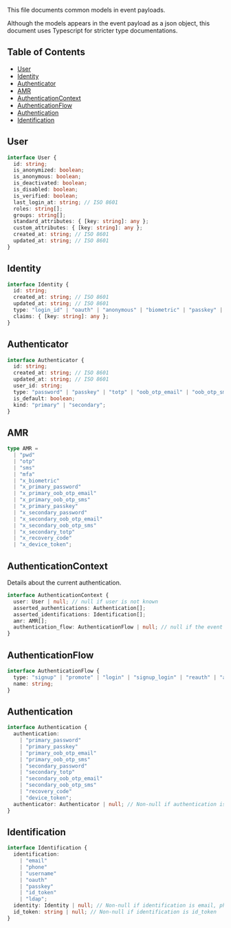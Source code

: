 This file documents common models in event payloads.

Although the models appears in the event payload as a json object, this document uses Typescript for stricter type documentations.

## Table of Contents

* [User](#user)
* [Identity](#identity)
* [Authenticator](#authenticator)
* [AMR](#amr)
* [AuthenticationContext](#authenticationcontext)
* [AuthenticationFlow](#authenticationflow)
* [Authentication](#authentication)
* [Identification](#identification)

## User

```typescript
interface User {
  id: string;
  is_anonymized: boolean;
  is_anonymous: boolean;
  is_deactivated: boolean;
  is_disabled: boolean;
  is_verified: boolean;
  last_login_at: string; // ISO 8601
  roles: string[];
  groups: string[];
  standard_attributes: { [key: string]: any };
  custom_attributes: { [key: string]: any };
  created_at: string; // ISO 8601
  updated_at: string; // ISO 8601
}
```

## Identity

```typescript
interface Identity {
  id: string;
  created_at: string; // ISO 8601
  updated_at: string; // ISO 8601
  type: "login_id" | "oauth" | "anonymous" | "biometric" | "passkey" | "ldap";
  claims: { [key: string]: any };
}
```

## Authenticator

```typescript
interface Authenticator {
  id: string;
  created_at: string; // ISO 8601
  updated_at: string; // ISO 8601
  user_id: string;
  type: "password" | "passkey" | "totp" | "oob_otp_email" | "oob_otp_sms";
  is_default: boolean;
  kind: "primary" | "secondary";
}
```

## AMR

```typescript
type AMR =
  | "pwd"
  | "otp"
  | "sms"
  | "mfa"
  | "x_biometric"
  | "x_primary_password"
  | "x_primary_oob_otp_email"
  | "x_primary_oob_otp_sms"
  | "x_primary_passkey"
  | "x_secondary_password"
  | "x_secondary_oob_otp_email"
  | "x_secondary_oob_otp_sms"
  | "x_secondary_totp"
  | "x_recovery_code"
  | "x_device_token";
```

## AuthenticationContext

Details about the current authentication.

```typescript
interface AuthenticationContext {
  user: User | null; // null if user is not known
  asserted_authentications: Authentication[];
  asserted_identifications: Identification[];
  amr: AMR[];
  authentication_flow: AuthenticationFlow | null; // null if the event is not triggered from authenfication flow
}
```

## AuthenticationFlow

```typescript
interface AuthenticationFlow {
  type: "signup" | "promote" | "login" | "signup_login" | "reauth" | "account_recovery";
  name: string;
}
```

## Authentication

```typescript
interface Authentication {
  authentication:
    | "primary_password"
    | "primary_passkey"
    | "primary_oob_otp_email"
    | "primary_oob_otp_sms"
    | "secondary_password"
    | "secondary_totp"
    | "secondary_oob_otp_email"
    | "secondary_oob_otp_sms"
    | "recovery_code"
    | "device_token";
  authenticator: Authenticator | null; // Non-null if authentication is primary_password, primary_passkey, primary_oob_otp_email, primary_oob_otp_sms, secondary_password, secondary_totp, secondary_oob_otp_email, or secondary_oob_otp_sms.
}
```

## Identification

```typescript
interface Identification {
  identification:
    | "email"
    | "phone"
    | "username"
    | "oauth"
    | "passkey"
    | "id_token"
    | "ldap";
  identity: Identity | null; // Non-null if identification is email, phone, username, oauth, passkey, or ldap.
  id_token: string | null; // Non-null if identification is id_token
}
```
